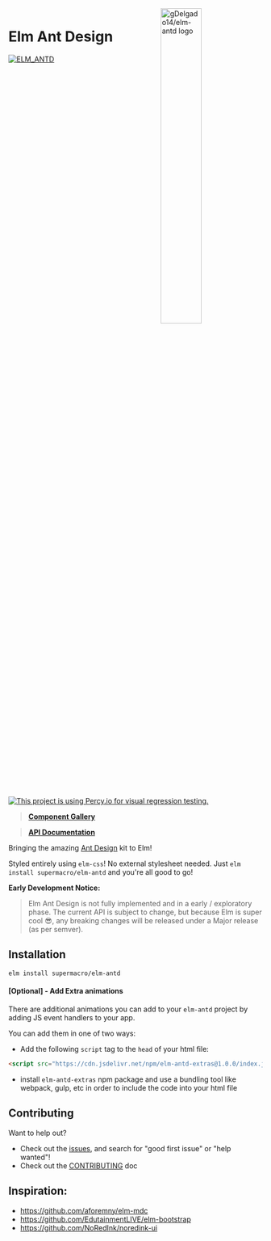 <img src="https://raw.githubusercontent.com/gDelgado14/elm-antd/master/logo.svg" alt="gDelgado14/elm-antd logo" width="40%" align="right">

# Elm Ant Design

[![ELM_ANTD](https://circleci.com/gh/supermacro/elm-antd.svg?style=svg)](https://circleci.com/gh/supermacro/elm-antd) [![This project is using Percy.io for visual regression testing.](https://percy.io/static/images/percy-badge.svg)](https://percy.io/Elm-Antd-Open-Source-Project/elm-antd)

> **[Component Gallery](https://elm-antd.netlify.app)**

> **[API Documentation](https://package.elm-lang.org/packages/supermacro/elm-antd/latest/)**

Bringing the amazing [Ant Design](https://ant.design) kit to Elm!


Styled entirely using `elm-css`! No external stylesheet needed. Just `elm install supermacro/elm-antd` and you're all good to go!

**Early Development Notice:**

> Elm Ant Design is not fully implemented and in a early / exploratory phase. The current API is subject to change, but because Elm is super cool 😎, any breaking changes will be released under a Major release (as per semver).

## Installation

```
elm install supermacro/elm-antd
```

#### [Optional] - Add Extra animations

There are additional animations you can add to your `elm-antd` project by adding JS event handlers to your app.

You can add them in one of two ways:

- Add the following `script` tag to the `head` of your html file:

```html
<script src="https://cdn.jsdelivr.net/npm/elm-antd-extras@1.0.0/index.js"></script>
```

- install `elm-antd-extras` npm package and use a bundling tool like webpack, gulp, etc in order to include the code into your html file

## Contributing

Want to help out?

- Check out the [issues](https://github.com/supermacro/elm-antd/issues), and search for "good first issue" or "help wanted"! 
- Check out the [CONTRIBUTING](https://github.com/supermacro/elm-antd/blob/master/CONTRIBUTING.md) doc 

## Inspiration:

- https://github.com/aforemny/elm-mdc
- https://github.com/EdutainmentLIVE/elm-bootstrap
- https://github.com/NoRedInk/noredink-ui


